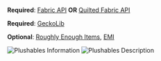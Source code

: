 
__Required__:
[Fabric API](https://www.modrinth.com/mod/fabric-api/versions) **OR**
[Quilted Fabric API](https://modrinth.com/mod/qsl/versions)

__Required__:
[GeckoLib](https://www.modrinth.com/mod/geckolib/versions)

__Optional__:
[Roughly Enough Items](https://www.modrinth.com/mod/rei/versions),
[EMI](https://modrinth.com/mod/emi/versions)

</p>
<div style="min-width:100%; display:block;">
<img src="https://raw.githubusercontent.com/Khazoda/Plushables/1.20.1-FABRIC/web_assets/information-1.1.1.png" alt="Plushables Information" />
<img src="https://raw.githubusercontent.com/Khazoda/Plushables/1.20.1-FABRIC/web_assets/description-1.1.1.png" alt="Plushables Description" />
</div>
</div>
